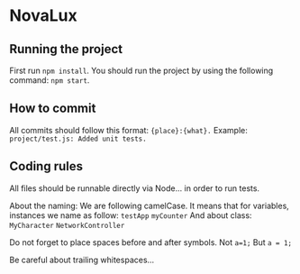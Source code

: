 # NovaLux

## Running the project

First run `npm install`.
You should run the project by using the following command: `npm start`.

## How to commit
All commits should follow this format:
`{place}:{what}.`
Example:
`project/test.js: Added unit tests.`

## Coding rules

All files should be runnable directly via Node... in order to run tests.

About the naming: We are following camelCase. It means that for variables, instances we name as follow:
`testApp`
`myCounter`
And about class:
`MyCharacter`
`NetworkController`

Do not forget to place spaces before and after symbols.
Not `a=1;`
But `a = 1;`

Be careful about trailing whitespaces...
